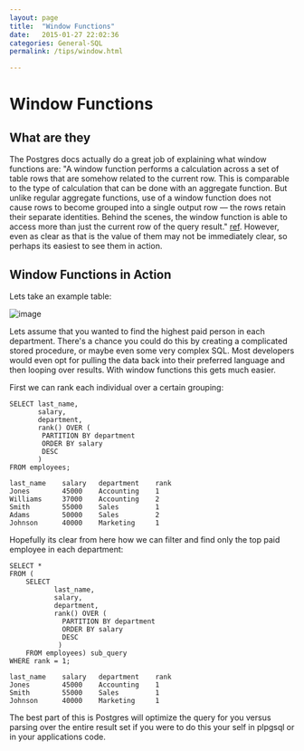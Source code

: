 ```yaml
---
layout: page
title:  "Window Functions"
date:   2015-01-27 22:02:36
categories: General-SQL
permalink: /tips/window.html

---
```


Window Functions
================

What are they
-------------

The Postgres docs actually do a great job of explaining what window functions are: "A window function performs a calculation across a set of table rows that are somehow related to the current row. This is comparable to the type of calculation that can be done with an aggregate
function. But unlike regular aggregate functions, use of a window function does not cause rows to become grouped into a single output row — the rows retain their separate identities. Behind the scenes, the window function is able to access more than just the current row of the
query result." [ref](http://www.postgresql.org/docs/9.1/static/tutorial-window.html). However, even as clear as that is the value of them may not be immediately clear, so perhaps its easiest to see them in action.

Window Functions in Action
--------------------------

Lets take an example table:

![image](http://f.cl.ly/items/3U200N113O2U2g1j2g3V/Untitled%202-3.png)

Lets assume that you wanted to find the highest paid person in each
department. There's a chance you could do this by creating a complicated
stored procedure, or maybe even some very complex SQL. Most developers
would even opt for pulling the data back into their preferred language
and then looping over results. With window functions this gets much
easier.

First we can rank each individual over a certain grouping:

    SELECT last_name, 
           salary, 
           department, 
           rank() OVER (
            PARTITION BY department 
            ORDER BY salary 
            DESC
           ) 
    FROM employees;

    last_name    salary   department    rank
    Jones        45000    Accounting    1
    Williams     37000    Accounting    2
    Smith        55000    Sales         1
    Adams        50000    Sales         2
    Johnson      40000    Marketing     1


Hopefully its clear from here how we can filter and find only the top paid employee in each department:


    SELECT * 
    FROM (
        SELECT 
               last_name, 
               salary, 
               department, 
               rank() OVER (
                 PARTITION BY department 
                 ORDER BY salary 
                 DESC
                ) 
        FROM employees) sub_query 
    WHERE rank = 1;

    last_name    salary   department    rank
    Jones        45000    Accounting    1
    Smith        55000    Sales         1
    Johnson      40000    Marketing     1

The best part of this is Postgres will optimize the query for you versus parsing over the entire result set if you were to do this your self in plpgsql or in your applications code.
